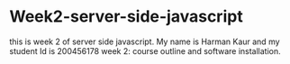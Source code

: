 # Week2-server-side-javascript
this is week 2 of server side javascript.
My name is Harman Kaur and my student Id is 200456178
week 2: course outline and software installation.

